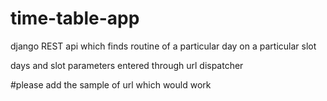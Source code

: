 # time-table-app
django REST api which finds routine of a particular day on a particular slot

days and slot parameters entered through url dispatcher

#please add the sample of url which would work 
